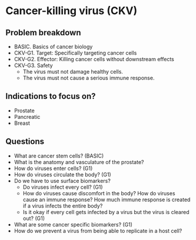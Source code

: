 # Cancer-killing virus (CKV)

## Problem breakdown
- BASIC. Basics of cancer biology
- CKV-G1. Target: Specifically targeting cancer cells
- CKV-G2. Effector: Killing cancer cells without downstream effects
- CKV-G3. Safety
  - The virus must not damage healthy cells.
  - The virus must not cause a serious immune response.

## Indications to focus on?
- Prostate
- Pancreatic
- Breast

## Questions
- What are cancer stem cells? (BASIC)
- What is the anatomy and vasculature of the prostate?
- How do viruses enter cells? (G1)
- How do viruses circulate the body? (G1)
- Do we have to use surface biomarkers?
  - Do viruses infect every cell? (G1)
  - How do viruses cause discomfort in the body? How do viruses cause an immune response? How much immune response is created if a virus infects the entire body?
  - Is it okay if every cell gets infected by a virus but the virus is cleared out? (G1)
- What are some cancer specific biomarkers? (G1)
- How do we prevent a virus from being able to replicate in a host cell?
